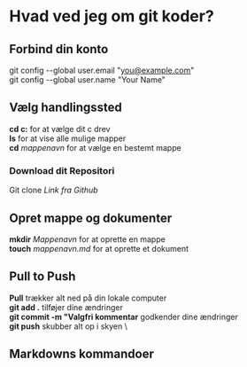 
# Hvad ved jeg om git koder?

## Forbind din konto
git config --global user.email "you@example.com" \
git config --global user.name "Your Name" 

## Vælg handlingssted 
**cd c:**  for at vælge dit c drev \
**ls**   for at vise alle mulige mapper \
**cd** *mappenavn*  for at vælge en bestemt mappe 

### Download dit Repositori
Git clone *Link fra Github* 

## Opret mappe og dokumenter 
**mkdir** *Mappenavn*  for at oprette en mappe \
**touch** *mappenavn.md*  for at oprette et dokument 

## Pull to Push
**Pull** trækker alt ned på din lokale computer \
**git add .** tilføjer dine ændringer \
**git commit -m "Valgfri kommentar** godkender dine ændringer \
**git push** skubber alt op i skyen \


## Markdowns kommandoer

